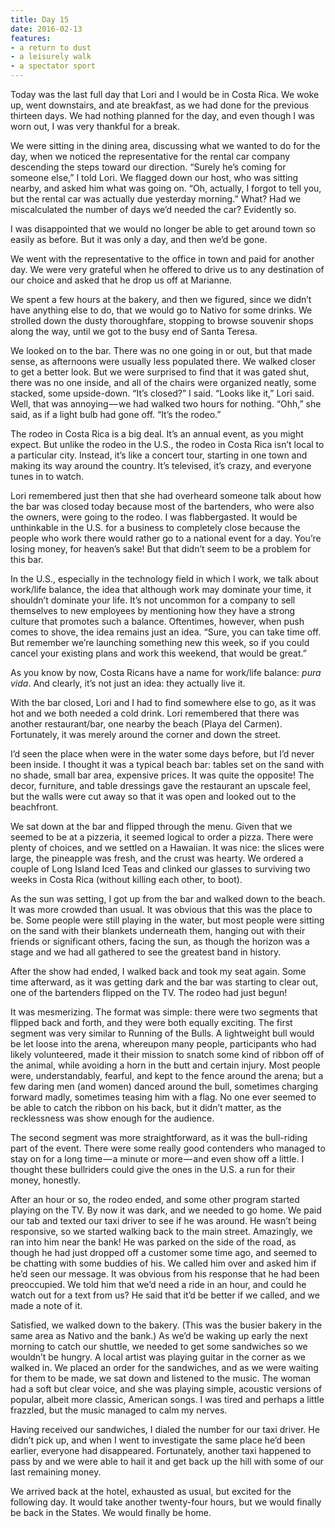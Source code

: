 ```yaml
---
title: Day 15
date: 2016-02-13
features:
- a return to dust
- a leisurely walk
- a spectator sport
---
```


Today was the last full day that Lori and I would be in Costa Rica. We woke up,
went downstairs, and ate breakfast, as we had done for the previous thirteen
days. We had nothing planned for the day, and even though I was worn out, I was
very thankful for a break.

We were sitting in the dining area, discussing what we wanted to do for the day,
when we noticed the representative for the rental car company descending the
steps toward our direction. “Surely he’s coming for someone else,” I told Lori.
We flagged down our host, who was sitting nearby, and asked him what was going
on. “Oh, actually, I forgot to tell you, but the rental car was actually due
yesterday morning.” What? Had we miscalculated the number of days we’d needed
the car? Evidently so.

I was disappointed that we would no longer be able to get around town so easily
as before. But it was only a day, and then we’d be gone.

We went with the representative to the office in town and paid for another day.
We were very grateful when he offered to drive us to any destination of our
choice and asked that he drop us off at Marianne.

We spent a few hours at the bakery, and then we figured, since we didn’t have
anything else to do, that we would go to Nativo for some drinks. We strolled
down the dusty thoroughfare, stopping to browse souvenir shops along the way,
until we got to the busy end of Santa Teresa.

We looked on to the bar. There was no one going in or out, but that made sense,
as afternoons were usually less populated there. We walked closer to get a
better look. But we were surprised to find that it was gated shut, there was no
one inside, and all of the chairs were organized neatly, some stacked, some
upside-down. “It’s closed?” I said. “Looks like it,” Lori said. Well, that was
annoying — we had walked two hours for nothing. “Ohh,” she said, as if a light
bulb had gone off. “It’s the rodeo.”

The rodeo in Costa Rica is a big deal. It’s an annual event, as you might
expect. But unlike the rodeo in the U.S., the rodeo in Costa Rica isn’t local to
a particular city. Instead, it’s like a concert tour, starting in one town and
making its way around the country. It’s televised, it’s crazy, and everyone
tunes in to watch.

Lori remembered just then that she had overheard someone talk about how the bar
was closed today because most of the bartenders, who were also the owners, were
going to the rodeo. I was flabbergasted. It would be unthinkable in the U.S. for
a business to completely close because the people who work there would rather go
to a national event for a day. You’re losing money, for heaven’s sake! But that
didn’t seem to be a problem for this bar.

In the U.S., especially in the technology field in which I work, we talk about
work/life balance, the idea that although work may dominate your time, it
shouldn’t dominate your life. It’s not uncommon for a company to sell themselves
to new employees by mentioning how they have a strong culture that promotes such
a balance. Oftentimes, however, when push comes to shove, the idea remains just
an idea. “Sure, you can take time off. But remember we’re launching something
new this week, so if you could cancel your existing plans and work this weekend,
that would be great.”

As you know by now, Costa Ricans have a name for work/life balance: *pura vida*.
And clearly, it’s not just an idea: they actually live it.

With the bar closed, Lori and I had to find somewhere else to go, as it was hot
and we both needed a cold drink. Lori remembered that there was another
restaurant/bar, one nearby the beach (Playa del Carmen). Fortunately, it was
merely around the corner and down the street.

I’d seen the place when were in the water some days before, but I’d never been
inside. I thought it was a typical beach bar: tables set on the sand with no
shade, small bar area, expensive prices. It was quite the opposite! The decor,
furniture, and table dressings gave the restaurant an upscale feel, but the
walls were cut away so that it was open and looked out to the beachfront.

We sat down at the bar and flipped through the menu. Given that we seemed to be
at a pizzeria, it seemed logical to order a pizza. There were plenty of choices,
and we settled on a Hawaiian. It was nice: the slices were large, the pineapple
was fresh, and the crust was hearty. We ordered a couple of Long Island Iced
Teas and clinked our glasses to surviving two weeks in Costa Rica (without
killing each other, to boot).

As the sun was setting, I got up from the bar and walked down to the beach. It
was more crowded than usual. It was obvious that this was the place to be. Some
people were still playing in the water, but most people were sitting on the sand
with their blankets underneath them, hanging out with their friends or
significant others, facing the sun, as though the horizon was a stage and we had
all gathered to see the greatest band in history.

After the show had ended, I walked back and took my seat again. Some time
afterward, as it was getting dark and the bar was starting to clear out, one of
the bartenders flipped on the TV. The rodeo had just begun!

It was mesmerizing. The format was simple: there were two segments that flipped
back and forth, and they were both equally exciting. The first segment was very
similar to Running of the Bulls. A lightweight bull would be let loose into the
arena, whereupon many people, participants who had likely volunteered, made it
their mission to snatch some kind of ribbon off of the animal, while avoiding a
horn in the butt and certain injury. Most people were, understandably, fearful,
and kept to the fence around the arena; but a few daring men (and women) danced
around the bull, sometimes charging forward madly, sometimes teasing him with a
flag. No one ever seemed to be able to catch the ribbon on his back, but it
didn’t matter, as the recklessness was show enough for the audience.

The second segment was more straightforward, as it was the bull-riding part of
the event. There were some really good contenders who managed to stay on for a
long time — a minute or more — and even show off a little. I thought these
bullriders could give the ones in the U.S. a run for their money, honestly.

After an hour or so, the rodeo ended, and some other program started playing on
the TV. By now it was dark, and we needed to go home. We paid our tab and texted
our taxi driver to see if he was around. He wasn’t being responsive, so we
started walking back to the main street. Amazingly, we ran into him near the
bank! He was parked on the side of the road, as though he had just dropped off a
customer some time ago, and seemed to be chatting with some buddies of his. We
called him over and asked him if he’d seen our message. It was obvious from his
response that he had been preoccupied. We told him that we’d need a ride in an
hour, and could he watch out for a text from us? He said that it’d be better if
we called, and we made a note of it.

Satisfied, we walked down to the bakery. (This was the busier bakery in the same
area as Nativo and the bank.) As we’d be waking up early the next morning to
catch our shuttle, we needed to get some sandwiches so we wouldn’t be hungry. A
local artist was playing guitar in the corner as we walked in. We placed an
order for the sandwiches, and as we were waiting for them to be made, we sat
down and listened to the music. The woman had a soft but clear voice, and she
was playing simple, acoustic versions of popular, albeit more classic, American
songs. I was tired and perhaps a little frazzled, but the music managed to calm
my nerves.

Having received our sandwiches, I dialed the number for our taxi driver. He
didn’t pick up, and when I went to investigate the same place he’d been earlier,
everyone had disappeared. Fortunately, another taxi happened to pass by and we
were able to hail it and get back up the hill with some of our last remaining
money.

We arrived back at the hotel, exhausted as usual, but excited for the following
day. It would take another twenty-four hours, but we would finally be back in
the States. We would finally be home.
